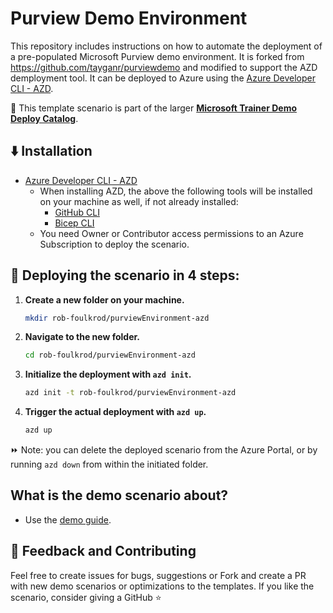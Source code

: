 # Purview Demo Environment

This repository includes instructions on how to automate the deployment of a pre-populated Microsoft Purview demo environment. It is forked from https://github.com/tayganr/purviewdemo and modified to support the AZD demployment tool. It can be deployed to Azure using the [Azure Developer CLI - AZD](https://learn.microsoft.com/en-us/azure/developer/azure-developer-cli/overview). 

💪 This template scenario is part of the larger **[Microsoft Trainer Demo Deploy Catalog](https://aka.ms/trainer-demo-deploy)**.

## ⬇️ Installation
- [Azure Developer CLI - AZD](https://learn.microsoft.com/en-us/azure/developer/azure-developer-cli/install-azd)
    - When installing AZD, the above the following tools will be installed on your machine as well, if not already installed:
        - [GitHub CLI](https://cli.github.com)
        - [Bicep CLI](https://learn.microsoft.com/en-us/azure/azure-resource-manager/bicep/install)
    - You need Owner or Contributor access permissions to an Azure Subscription to  deploy the scenario.

## 🚀 Deploying the scenario in 4 steps:

1. **Create a new folder on your machine.**
   ```sh
   mkdir rob-foulkrod/purviewEnvironment-azd
   ```

2. **Navigate to the new folder.**
   ```sh
   cd rob-foulkrod/purviewEnvironment-azd
   ```

3. **Initialize the deployment with `azd init`.**
   ```sh
   azd init -t rob-foulkrod/purviewEnvironment-azd
   ```

4. **Trigger the actual deployment with `azd up`.**
   ```sh
   azd up
   ```

⏩ Note: you can delete the deployed scenario from the Azure Portal, or by running ```azd down``` from within the initiated folder.

## What is the demo scenario about?

- Use the [demo guide](./Demoguide/Demoguide.md).

## 💭 Feedback and Contributing
Feel free to create issues for bugs, suggestions or Fork and create a PR with new demo scenarios or optimizations to the templates. 
If you like the scenario, consider giving a GitHub ⭐
 
